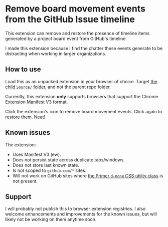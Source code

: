 # Remove board movement events from the GitHub Issue timeline

This extension can remove and restore the presence of timeline items generated by a project board event from GitHub's timeline.

I made this extension because I find the chatter these events generate to be distracting when working in larger organizations.

## How to use

Load this as an unpacked extension in your browser of choice. Target [the child `Source/` folder](https://github.com/ericwbailey/remove-board-movement-events-from-the-github-issue-timeline/tree/main/Source), and not the parent repo folder.

Currently, this extension **only** supports browsers that support the Chrome Extension Manifest V3 format.

Click the extension's icon to remove board movement events. Click again to restore them. Neat!

## Known issues

The extension:

- Uses Manifest V3 (ew).
- Does not persist state across duplicate tabs/windows.
- Does not store last known state.
- Is not scoped to `github.com/*` sites.
- Will not work on GitHub sites where [the Primer `d-none` CSS utility class](https://primer.style/css/utilities/layout#display) is not present.

## Support

I will probably not publish this to browser extension registries. I also welcome enhancements and improvements for the known issues, but will likely not be working on them anytime soon. 
